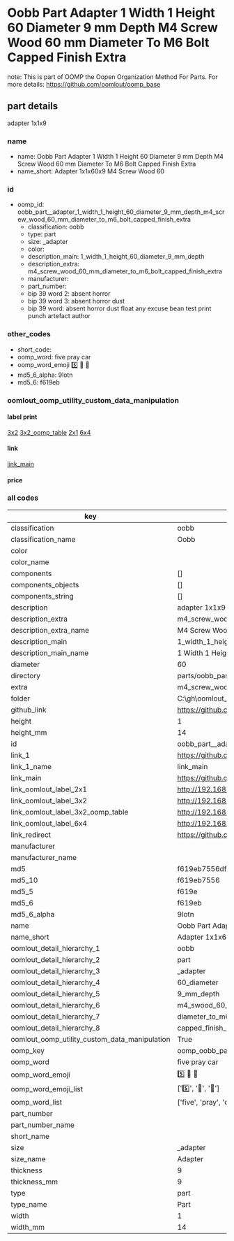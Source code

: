 # Oobb Part  Adapter 1 Width 1 Height 60 Diameter 9 mm Depth M4 Screw Wood 60 mm Diameter To M6 Bolt Capped Finish Extra  

note: This is part of OOMP the Oopen Organization Method For Parts. For more details: https://github.com/oomlout/oomp_base

##  part details
  



 adapter 1x1x9



### name
* name: Oobb Part  Adapter 1 Width 1 Height 60 Diameter 9 mm Depth M4 Screw Wood 60 mm Diameter To M6 Bolt Capped Finish Extra
* name_short: Adapter 1x1x60x9 M4 Screw Wood 60
### id
* oomp_id: oobb_part__adapter_1_width_1_height_60_diameter_9_mm_depth_m4_screw_wood_60_mm_diameter_to_m6_bolt_capped_finish_extra
  * classification: oobb
  * type: part
  * size: _adapter
  * color: 
  * description_main: 1_width_1_height_60_diameter_9_mm_depth
  * description_extra: m4_screw_wood_60_mm_diameter_to_m6_bolt_capped_finish_extra
  * manufacturer: 
  * part_number: 
  * bip 39 word 2: absent horror
  * bip 39 word 3: absent horror dust
  * bip 39 word: absent horror dust float any excuse bean test print punch artefact author

### other_codes
* short_code: 
* oomp_word: five pray car
* oomp_word_emoji :five: :pray: :car:
* md5_6_alpha: 9lotn
* md5_6: f619eb






### oomlout_oomp_utility_custom_data_manipulation
#### label print
[3x2](http://192.168.1.245:1112/?label=oomp%209lotn)
[3x2_oomp_table](http://192.168.1.108:1112/?label=oomp%209lotn)
[2x1](http://192.168.1.242:1112/?label=oomp%209lotn)
[6x4](http://192.168.1.55:1112/?label=oomp%209lotn)    

#### link

[link_main](https://github.com/oomlout/oomlout_oobb_version_4_generated_parts/tree/main/navigation_oomp/oobb/part/_adapter/1_width_1_height_60_diameter_9_mm_depth/m4_screw_wood_60_mm_diameter_to_m6_bolt_capped_finish_extra/part)                              

#### price







### all codes 
| key | value |  
| --- | --- |  
| classification | oobb |  
| classification_name | Oobb |  
| color |  |  
| color_name |  |  
| components | [] |  
| components_objects | [] |  
| components_string | [] |  
| description |  adapter 1x1x9 |  
| description_extra | m4_screw_wood_60_mm_diameter_to_m6_bolt_capped_finish_extra |  
| description_extra_name | M4 Screw Wood 60 mm Diameter To M6 Bolt Capped Finish Extra |  
| description_main | 1_width_1_height_60_diameter_9_mm_depth |  
| description_main_name | 1 Width 1 Height 60 Diameter 9 mm Depth |  
| diameter | 60 |  
| directory | parts/oobb_part__adapter_1_width_1_height_60_diameter_9_mm_depth_m4_screw_wood_60_mm_diameter_to_m6_bolt_capped_finish_extra |  
| extra | m4_screw_wood_60_mm_diameter_to_m6_bolt_capped_finish |  
| folder | C:\gh\oomlout_oobb_version_4_generated_parts\parts\oobb_part__adapter_1_width_1_height_60_diameter_9_mm_depth_m4_screw_wood_60_mm_diameter_to_m6_bolt_capped_finish_extra |  
| github_link | https://github.com/oomlout/oomlout_oomp_part_src/tree/main/parts/oobb_part__adapter_1_width_1_height_60_diameter_9_mm_depth_m4_screw_wood_60_mm_diameter_to_m6_bolt_capped_finish_extra |  
| height | 1 |  
| height_mm | 14 |  
| id | oobb_part__adapter_1_width_1_height_60_diameter_9_mm_depth_m4_screw_wood_60_mm_diameter_to_m6_bolt_capped_finish_extra |  
| link_1 | https://github.com/oomlout/oomlout_oobb_version_4_generated_parts/tree/main/navigation_oomp/oobb/part/_adapter/1_width_1_height_60_diameter_9_mm_depth/m4_screw_wood_60_mm_diameter_to_m6_bolt_capped_finish_extra/part |  
| link_1_name | link_main |  
| link_main | https://github.com/oomlout/oomlout_oobb_version_4_generated_parts/tree/main/navigation_oomp/oobb/part/_adapter/1_width_1_height_60_diameter_9_mm_depth/m4_screw_wood_60_mm_diameter_to_m6_bolt_capped_finish_extra/part |  
| link_oomlout_label_2x1 | http://192.168.1.242:1112/?label=oomp%209lotn |  
| link_oomlout_label_3x2 | http://192.168.1.245:1112/?label=oomp%209lotn |  
| link_oomlout_label_3x2_oomp_table | http://192.168.1.108:1112/?label=oomp%209lotn |  
| link_oomlout_label_6x4 | http://192.168.1.55:1112/?label=oomp%209lotn |  
| link_redirect | https://github.com/oomlout/oomlout_oobb_version_4_generated_parts/tree/main/parts/oobb__adapter_01_01_60_09_ex_m4_screw_wood_60_mm_diameter_to_m6_bolt_capped_finish |  
| manufacturer |  |  
| manufacturer_name |  |  
| md5 | f619eb7556df82713c051592889b6805 |  
| md5_10 | f619eb7556 |  
| md5_5 | f619e |  
| md5_6 | f619eb |  
| md5_6_alpha | 9lotn |  
| name | Oobb Part  Adapter 1 Width 1 Height 60 Diameter 9 mm Depth M4 Screw Wood 60 mm Diameter To M6 Bolt Capped Finish Extra |  
| name_short | Adapter 1x1x60x9 M4 Screw Wood 60 |  
| oomlout_detail_hierarchy_1 | oobb |  
| oomlout_detail_hierarchy_2 | part |  
| oomlout_detail_hierarchy_3 | _adapter |  
| oomlout_detail_hierarchy_4 | 60_diameter |  
| oomlout_detail_hierarchy_5 | 9_mm_depth |  
| oomlout_detail_hierarchy_6 | m4_swood_60_mm |  
| oomlout_detail_hierarchy_7 | diameter_to_m6_bolt |  
| oomlout_detail_hierarchy_8 | capped_finish_extra |  
| oomlout_oomp_utility_custom_data_manipulation | True |  
| oomp_key | oomp_oobb_part__adapter_1_width_1_height_60_diameter_9_mm_depth_m4_screw_wood_60_mm_diameter_to_m6_bolt_capped_finish_extra |  
| oomp_word | five pray car |  
| oomp_word_emoji | :five: :pray: :car: |  
| oomp_word_emoji_list | [':five:', ':pray:', ':car:'] |  
| oomp_word_list | ['five', 'pray', 'car'] |  
| part_number |  |  
| part_number_name |  |  
| short_name |  |  
| size | _adapter |  
| size_name |  Adapter |  
| thickness | 9 |  
| thickness_mm | 9 |  
| type | part |  
| type_name | Part |  
| width | 1 |  
| width_mm | 14 |  
